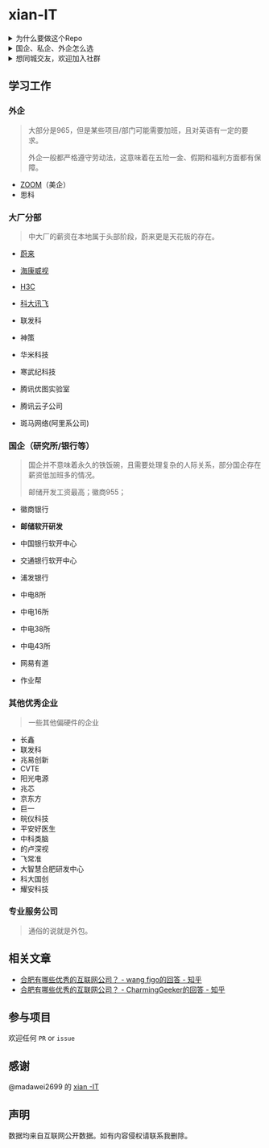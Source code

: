 # xian-IT



<details>
  <summary>为什么要做这个Repo</summary>
很简单的原因，看到Github上有[西安互联网的Repo](https://github.com/madawei2699/xian-IT)
 考虑到和西安同一阵线的合肥还没有类似的，就顺手建了一个。更大的想法是希望能认识更多同城中的开发者，能为一线工作而想回合肥的朋友做一个对合肥互联网IT环境快速的认知，这就是此Repo存在的意义。
</details>

<details>
  <summary>国企、私企、外企怎么选</summary>

从我个人有限的认知看：
- 国企等级森严，对学历和背景要求高，岗位比较稳定，但时代变化太快。目前很多国企会有子公司化的趋势，这就意味着并不存在永久的铁饭碗，失业下岗也是可能的。且国企都是围绕着大领导为核心，节奏可能时而很闲时而很忙。可能因为岗位比较稳定的原因，同事之前的关系一般走的比较近。
- 私企的情况比较混乱，大的私企如华为之类，有国企化的氛围。小的私企如一些创业公司，老板可能随时跑路，套路员工的情况时有发生。一些创业公司更是富了老板，穷了员工。很多私企并不按照劳动法缴纳足额的五险一金。
- 外企是很遵守劳动法的，所以福利一般比较好，假期和五险一金，甚至商业保险，节假日福利都做的不错。工作的强度也不大，一般也不会随意辞退员工，大部分能做到`work life balance`。如果你对收入没有很高的要求，外企是个不错的选择。

如何选择？如果你对收入要求很高，那可以基于收入去选择，只能能在承受加班的极限范围内选择收入最高的工作就行。如果学历和能力都还可以，选择一些大厂头部的公司，这是用时间换钱效率最高的方式；如果学历和家庭背景都可以，可以选择国企（人际关系复杂）或外企（人际关系简单）；如果学历能力都不行，可以选择一些要求不高的初创公司作为跳板，努力学习工作，争取去更大的公司🧱。
</details>

<details>
  <summary>想同城交友，欢迎加入社群</summary>

加我的个人微信（szm201918）拉你进微信群组（请备注hefei-IT）：

![](https://s1.ax1x.com/2022/04/28/LOYn6H.jpg)
</details>

## 学习工作





### 外企

> 大部分是965，但是某些项目/部门可能需要加班，且对英语有一定的要求。
>
> 外企一般都严格遵守劳动法，这意味着在五险一金、假期和福利方面都有保障。

- [ZOOM](https://www.zoom.us/)（美企）
- 思科

### 大厂分部

> 中大厂的薪资在本地属于头部阶段，蔚来更是天花板的存在。

- [蔚来](https://www.nio.cn/)

- [海康威视](https://www.hikvision.com/cn/)

- [H3C](https://www.h3c.com/cn/)

- [科大讯飞](https://www.iflytek.com/index.html)

- 联发科

- 神策

- 华米科技

- 寒武纪科技

- 腾讯优图实验室

- 腾讯云子公司

- 斑马网络(阿里系公司)



### 国企（研究所/银行等）

> 国企并不意味着永久的铁饭碗，且需要处理复杂的人际关系，部分国企存在薪资低加班多的情况。
>
> 邮储开发工资最高；徽商955；

- 徽商银行
- **邮储软开研发**
- 中国银行软开中心

- 交通银行软开中心

- 浦发银行

- 中电8所

- 中电16所

- 中电38所

- 中电43所

- 网易有道

- 作业帮



  

### 其他优秀企业

> 一些其他偏硬件的企业

- 长鑫
- 联发科
- 兆易创新
- CVTE
- 阳光电源
- 兆芯
- 京东方
- 巨一
- 皖仪科技
- 平安好医生
- 中科类脑
- 的卢深视
- 飞常准
- 大智慧合肥研发中心
- 科大国创
- 耀安科技

### 专业服务公司

> 通俗的说就是外包。







## 相关文章

- [合肥有哪些优秀的互联网公司？ - wang figo的回答 - 知乎](https://www.zhihu.com/question/21794883/answer/130529652) 
- [合肥有哪些优秀的互联网公司？ - CharmingGeeker的回答 - 知乎]( https://www.zhihu.com/question/21794883/answer/817352466)

## 参与项目

欢迎任何 `PR` or `issue`

## 感谢

@madawei2699 的 [xian -IT](https://github.com/madawei2699/xian-IT)

## 声明

数据均来自互联网公开数据。如有内容侵权请联系我删除。

